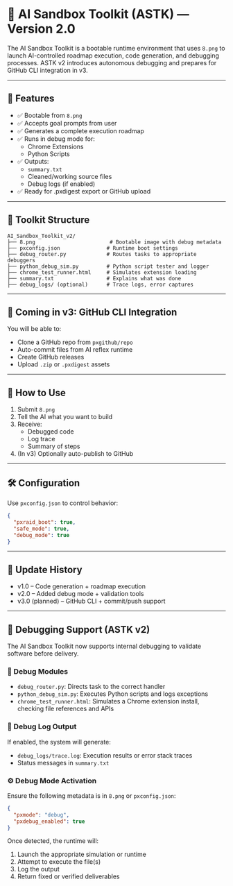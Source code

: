 # 🧰 AI Sandbox Toolkit (ASTK) — Version 2.0

The AI Sandbox Toolkit is a bootable runtime environment that uses `8.png` to launch AI-controlled roadmap execution, code generation, and debugging processes. ASTK v2 introduces autonomous debugging and prepares for GitHub CLI integration in v3.

---

## 🚀 Features

- ✅ Bootable from `8.png`
- ✅ Accepts goal prompts from user
- ✅ Generates a complete execution roadmap
- ✅ Runs in debug mode for:
  - Chrome Extensions
  - Python Scripts
- ✅ Outputs:
  - `summary.txt`
  - Cleaned/working source files
  - Debug logs (if enabled)
- ✅ Ready for .pxdigest export or GitHub upload

---

## 📂 Toolkit Structure

```
AI_Sandbox_Toolkit_v2/
├── 8.png                        # Bootable image with debug metadata
├── pxconfig.json               # Runtime boot settings
├── debug_router.py             # Routes tasks to appropriate debuggers
├── python_debug_sim.py         # Python script tester and logger
├── chrome_test_runner.html     # Simulates extension loading
├── summary.txt                 # Explains what was done
├── debug_logs/ (optional)      # Trace logs, error captures
```

---

## 🧩 Coming in v3: GitHub CLI Integration

You will be able to:
- Clone a GitHub repo from `pxgithub/repo`
- Auto-commit files from AI reflex runtime
- Create GitHub releases
- Upload `.zip` or `.pxdigest` assets

---

## 🧠 How to Use

1. Submit `8.png`
2. Tell the AI what you want to build
3. Receive:
   - Debugged code
   - Log trace
   - Summary of steps
4. (In v3) Optionally auto-publish to GitHub

---

## 🛠 Configuration

Use `pxconfig.json` to control behavior:

```json
{
  "pxraid_boot": true,
  "safe_mode": true,
  "debug_mode": true
}
```

---

## 🔄 Update History

- v1.0 – Code generation + roadmap execution
- v2.0 – Added debug mode + validation tools
- v3.0 (planned) – GitHub CLI + commit/push support

---

## 🐞 Debugging Support (ASTK v2)

The AI Sandbox Toolkit now supports internal debugging to validate software before delivery.

### 🔧 Debug Modules
- `debug_router.py`: Directs task to the correct handler
- `python_debug_sim.py`: Executes Python scripts and logs exceptions
- `chrome_test_runner.html`: Simulates a Chrome extension install, checking file references and APIs

### 📂 Debug Log Output
If enabled, the system will generate:
- `debug_logs/trace.log`: Execution results or error stack traces
- Status messages in `summary.txt`

### ⚙️ Debug Mode Activation
Ensure the following metadata is in `8.png` or `pxconfig.json`:

```json
{
  "pxmode": "debug",
  "pxdebug_enabled": true
}
```

Once detected, the runtime will:
1. Launch the appropriate simulation or runtime
2. Attempt to execute the file(s)
3. Log the output
4. Return fixed or verified deliverables
